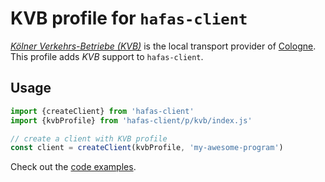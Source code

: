 # KVB profile for `hafas-client`

[*Kölner Verkehrs-Betriebe (KVB)*](https://de.wikipedia.org/wiki/Kölner_Verkehrs-Betriebe) is the local transport provider of [Cologne](https://en.wikipedia.org/wiki/Cologne). This profile adds *KVB* support to `hafas-client`.

## Usage

```js
import {createClient} from 'hafas-client'
import {kvbProfile} from 'hafas-client/p/kvb/index.js'

// create a client with KVB profile
const client = createClient(kvbProfile, 'my-awesome-program')
```

Check out the [code examples](example.js).
